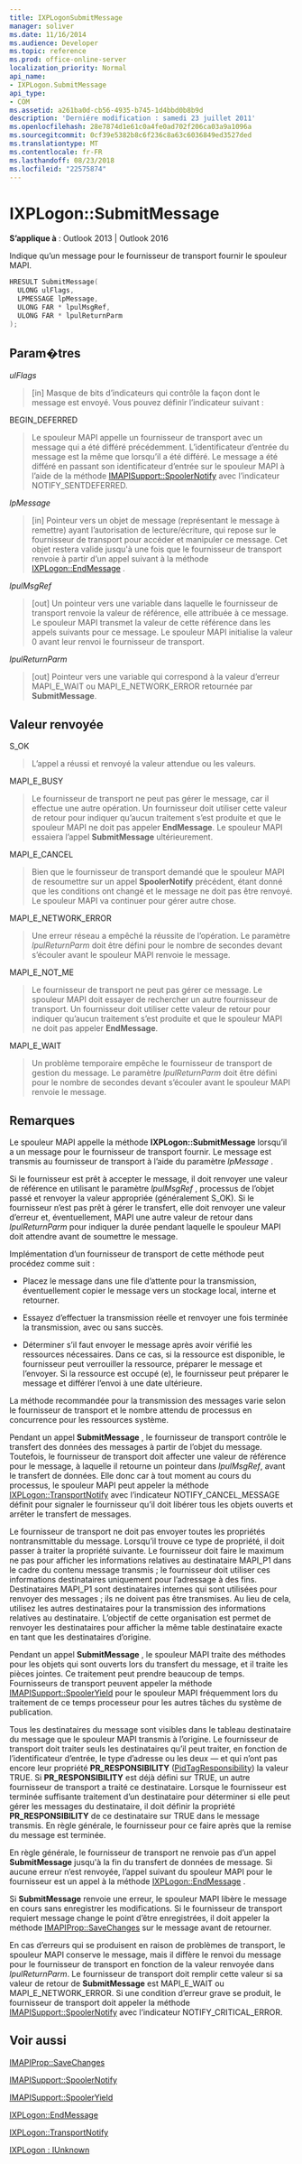 ```yaml
---
title: IXPLogonSubmitMessage
manager: soliver
ms.date: 11/16/2014
ms.audience: Developer
ms.topic: reference
ms.prod: office-online-server
localization_priority: Normal
api_name:
- IXPLogon.SubmitMessage
api_type:
- COM
ms.assetid: a261ba0d-cb56-4935-b745-1d4bbd0b8b9d
description: 'Derniére modification : samedi 23 juillet 2011'
ms.openlocfilehash: 28e7874d1e61c0a4fe0ad702f206ca03a9a1096a
ms.sourcegitcommit: 0cf39e5382b8c6f236c8a63c6036849ed3527ded
ms.translationtype: MT
ms.contentlocale: fr-FR
ms.lasthandoff: 08/23/2018
ms.locfileid: "22575874"
---
```

# <a name="ixplogonsubmitmessage"></a>IXPLogon::SubmitMessage

  
  
**S’applique à** : Outlook 2013 | Outlook 2016 
  
Indique qu’un message pour le fournisseur de transport fournir le spouleur MAPI.
  
```cpp
HRESULT SubmitMessage(
  ULONG ulFlags,
  LPMESSAGE lpMessage,
  ULONG FAR * lpulMsgRef,
  ULONG FAR * lpulReturnParm
);
```

## <a name="parameters"></a>Param�tres

 _ulFlags_
  
> [in] Masque de bits d’indicateurs qui contrôle la façon dont le message est envoyé. Vous pouvez définir l’indicateur suivant :
    
BEGIN_DEFERRED 
  
> Le spouleur MAPI appelle un fournisseur de transport avec un message qui a été différé précédemment. L’identificateur d’entrée du message est la même que lorsqu’il a été différé. Le message a été différé en passant son identificateur d’entrée sur le spouleur MAPI à l’aide de la méthode [IMAPISupport::SpoolerNotify](imapisupport-spoolernotify.md) avec l’indicateur NOTIFY_SENTDEFERRED. 
    
 _lpMessage_
  
> [in] Pointeur vers un objet de message (représentant le message à remettre) ayant l’autorisation de lecture/écriture, qui repose sur le fournisseur de transport pour accéder et manipuler ce message. Cet objet restera valide jusqu'à une fois que le fournisseur de transport renvoie à partir d’un appel suivant à la méthode [IXPLogon::EndMessage](ixplogon-endmessage.md) . 
    
 _lpulMsgRef_
  
> [out] Un pointeur vers une variable dans laquelle le fournisseur de transport renvoie la valeur de référence, elle attribuée à ce message. Le spouleur MAPI transmet la valeur de cette référence dans les appels suivants pour ce message. Le spouleur MAPI initialise la valeur 0 avant leur renvoi le fournisseur de transport.
    
 _lpulReturnParm_
  
> [out] Pointeur vers une variable qui correspond à la valeur d’erreur MAPI_E_WAIT ou MAPI_E_NETWORK_ERROR retournée par **SubmitMessage**.
    
## <a name="return-value"></a>Valeur renvoyée

S_OK 
  
> L’appel a réussi et renvoyé la valeur attendue ou les valeurs.
    
MAPI_E_BUSY 
  
> Le fournisseur de transport ne peut pas gérer le message, car il effectue une autre opération. Un fournisseur doit utiliser cette valeur de retour pour indiquer qu’aucun traitement s’est produite et que le spouleur MAPI ne doit pas appeler **EndMessage**. Le spouleur MAPI essaiera l’appel **SubmitMessage** ultérieurement. 
    
MAPI_E_CANCEL 
  
> Bien que le fournisseur de transport demandé que le spouleur MAPI de resoumettre sur un appel **SpoolerNotify** précédent, étant donné que les conditions ont changé et le message ne doit pas être renvoyé. Le spouleur MAPI va continuer pour gérer autre chose. 
    
MAPI_E_NETWORK_ERROR 
  
> Une erreur réseau a empêché la réussite de l’opération. Le paramètre _lpulReturnParm_ doit être défini pour le nombre de secondes devant s’écouler avant le spouleur MAPI renvoie le message. 
    
MAPI_E_NOT_ME 
  
> Le fournisseur de transport ne peut pas gérer ce message. Le spouleur MAPI doit essayer de rechercher un autre fournisseur de transport. Un fournisseur doit utiliser cette valeur de retour pour indiquer qu’aucun traitement s’est produite et que le spouleur MAPI ne doit pas appeler **EndMessage**.
    
MAPI_E_WAIT 
  
> Un problème temporaire empêche le fournisseur de transport de gestion du message. Le paramètre _lpulReturnParm_ doit être défini pour le nombre de secondes devant s’écouler avant le spouleur MAPI renvoie le message. 
    
## <a name="remarks"></a>Remarques

Le spouleur MAPI appelle la méthode **IXPLogon::SubmitMessage** lorsqu’il a un message pour le fournisseur de transport fournir. Le message est transmis au fournisseur de transport à l’aide du paramètre _lpMessage_ . 
  
Si le fournisseur est prêt à accepter le message, il doit renvoyer une valeur de référence en utilisant le paramètre _lpulMsgRef_ , processus de l’objet passé et renvoyer la valeur appropriée (généralement S_OK). Si le fournisseur n’est pas prêt à gérer le transfert, elle doit renvoyer une valeur d’erreur et, éventuellement, MAPI une autre valeur de retour dans _lpulReturnParm_ pour indiquer la durée pendant laquelle le spouleur MAPI doit attendre avant de soumettre le message. 
  
Implémentation d’un fournisseur de transport de cette méthode peut procédez comme suit :
  
- Placez le message dans une file d’attente pour la transmission, éventuellement copier le message vers un stockage local, interne et retourner.
    
- Essayez d’effectuer la transmission réelle et renvoyer une fois terminée la transmission, avec ou sans succès.
    
- Déterminer s’il faut envoyer le message après avoir vérifié les ressources nécessaires. Dans ce cas, si la ressource est disponible, le fournisseur peut verrouiller la ressource, préparer le message et l’envoyer. Si la ressource est occupé (e), le fournisseur peut préparer le message et différer l’envoi à une date ultérieure.
    
La méthode recommandée pour la transmission des messages varie selon le fournisseur de transport et le nombre attendu de processus en concurrence pour les ressources système. 
  
Pendant un appel **SubmitMessage** , le fournisseur de transport contrôle le transfert des données des messages à partir de l’objet du message. Toutefois, le fournisseur de transport doit affecter une valeur de référence pour le message, à laquelle il retourne un pointeur dans _lpulMsgRef_, avant le transfert de données. Elle donc car à tout moment au cours du processus, le spouleur MAPI peut appeler la méthode [IXPLogon::TransportNotify](ixplogon-transportnotify.md) avec l’indicateur NOTIFY_CANCEL_MESSAGE définit pour signaler le fournisseur qu’il doit libérer tous les objets ouverts et arrêter le transfert de messages. 
  
Le fournisseur de transport ne doit pas envoyer toutes les propriétés nontransmittable du message. Lorsqu’il trouve ce type de propriété, il doit passer à traiter la propriété suivante. Le fournisseur doit faire le maximum ne pas pour afficher les informations relatives au destinataire MAPI_P1 dans le cadre du contenu message transmis ; le fournisseur doit utiliser ces informations destinataires uniquement pour l’adressage à des fins. Destinataires MAPI_P1 sont destinataires internes qui sont utilisées pour renvoyer des messages ; ils ne doivent pas être transmises. Au lieu de cela, utilisez les autres destinataires pour la transmission des informations relatives au destinataire. L’objectif de cette organisation est permet de renvoyer les destinataires pour afficher la même table destinataire exacte en tant que les destinataires d’origine.
  
Pendant un appel **SubmitMessage** , le spouleur MAPI traite des méthodes pour les objets qui sont ouverts lors du transfert du message, et il traite les pièces jointes. Ce traitement peut prendre beaucoup de temps. Fournisseurs de transport peuvent appeler la méthode [IMAPISupport::SpoolerYield](imapisupport-spooleryield.md) pour le spouleur MAPI fréquemment lors du traitement de ce temps processeur pour les autres tâches du système de publication. 
  
Tous les destinataires du message sont visibles dans le tableau destinataire du message que le spouleur MAPI transmis à l’origine. Le fournisseur de transport doit traiter seuls les destinataires qu’il peut traiter, en fonction de l’identificateur d’entrée, le type d’adresse ou les deux — et qui n’ont pas encore leur propriété **PR_RESPONSIBILITY** ([PidTagResponsibility](pidtagresponsibility-canonical-property.md)) la valeur TRUE. Si **PR_RESPONSIBILITY** est déjà défini sur TRUE, un autre fournisseur de transport a traité ce destinataire. Lorsque le fournisseur est terminée suffisante traitement d’un destinataire pour déterminer si elle peut gérer les messages du destinataire, il doit définir la propriété **PR_RESPONSIBILITY** de ce destinataire sur TRUE dans le message transmis. En règle générale, le fournisseur pour ce faire après que la remise du message est terminée. 
  
En règle générale, le fournisseur de transport ne renvoie pas d’un appel **SubmitMessage** jusqu'à la fin du transfert de données de message. Si aucune erreur n’est renvoyée, l’appel suivant du spouleur MAPI pour le fournisseur est un appel à la méthode [IXPLogon::EndMessage](ixplogon-endmessage.md) . 
  
Si **SubmitMessage** renvoie une erreur, le spouleur MAPI libère le message en cours sans enregistrer les modifications. Si le fournisseur de transport requiert message change le point d’être enregistrées, il doit appeler la méthode [IMAPIProp::SaveChanges](imapiprop-savechanges.md) sur le message avant de retourner. 
  
En cas d’erreurs qui se produisent en raison de problèmes de transport, le spouleur MAPI conserve le message, mais il diffère le renvoi du message pour le fournisseur de transport en fonction de la valeur renvoyée dans _lpulReturnParm_. Le fournisseur de transport doit remplir cette valeur si sa valeur de retour de **SubmitMessage** est MAPI_E_WAIT ou MAPI_E_NETWORK_ERROR. Si une condition d’erreur grave se produit, le fournisseur de transport doit appeler la méthode [IMAPISupport::SpoolerNotify](imapisupport-spoolernotify.md) avec l’indicateur NOTIFY_CRITICAL_ERROR. 
  
## <a name="see-also"></a>Voir aussi



[IMAPIProp::SaveChanges](imapiprop-savechanges.md)
  
[IMAPISupport::SpoolerNotify](imapisupport-spoolernotify.md)
  
[IMAPISupport::SpoolerYield](imapisupport-spooleryield.md)
  
[IXPLogon::EndMessage](ixplogon-endmessage.md)
  
[IXPLogon::TransportNotify](ixplogon-transportnotify.md)
  
[IXPLogon : IUnknown](ixplogoniunknown.md)

